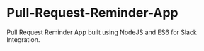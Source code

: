 # Pull-Request-Reminder-App
Pull Request Reminder App built using NodeJS and ES6 for Slack Integration.
